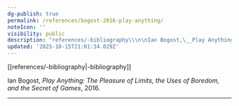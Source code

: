 ```yaml
---
dg-publish: true
permalink: /references/bogost-2016-play-anything/
noteIcon: ''
visibility: public
description: "references/-bibliography\\\n\nIan Bogost,\__Play Anything: The Pleasure of Limits, the Uses of Boredom, and the Secret of Games_, 2016.\n\n---"
updated: '2025-10-15T21:01:34.029Z'
---
```


[[references/-bibliography\|-bibliography]]

Ian Bogost, _Play Anything: The Pleasure of Limits, the Uses of Boredom, and the Secret of Games_, 2016.

---

